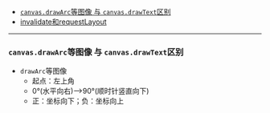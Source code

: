 - [`canvas.drawArc`等图像 与 `canvas.drawText`区别](#draw)
- [invalidate和requestLayout](#invalidate)

-------------------------

### <span id = "draw">`canvas.drawArc`等图像 与 `canvas.drawText`区别</span>

- `drawArc`等图像
    - 起点：左上角
    - 0°(水平向右)—>90°(顺时针竖直向下)
    - 正：坐标向下；负：坐标向上

